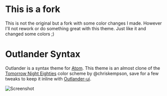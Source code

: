 # This is a fork

This is not the original but a fork with some color changes I made. However I'll not rework or do something great with this theme. Just like it and changed some colors ;)

# Outlander Syntax

Outlander is a syntax theme for [Atom](https://atom.io/). This theme is an almost clone of the [Tomorrow Night Eighties](https://github.com/ChrisKempson/Tomorrow-Theme) color scheme by @chriskempson, save for a few tweaks to keep it inline with [Outlander-ui](https://github.com/mthadley/outlander-UI).

![Screenshot](https://raw.githubusercontent.com/mthadley/outlander-syntax/master/screenshot.png)
